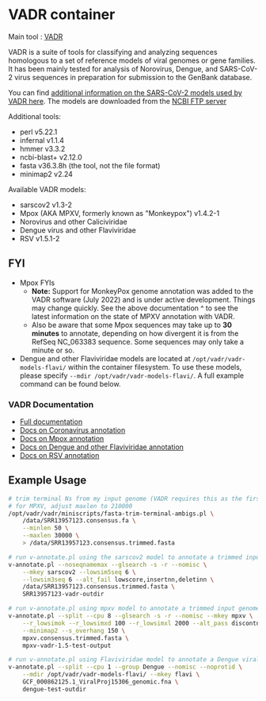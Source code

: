 # VADR container

Main tool : [VADR](https://github.com/ncbi/vadr)

VADR is a suite of tools for classifying and analyzing sequences homologous to a set of reference models of viral genomes or gene families. It has been mainly tested for analysis of Norovirus, Dengue, and SARS-CoV-2 virus sequences in preparation for submission to the GenBank database.

You can find [additional information on the SARS-CoV-2 models used by VADR here](https://github.com/ncbi/vadr/wiki/Coronavirus-annotation#sarscov2models). The models are downloaded from the [NCBI FTP server](https://ftp.ncbi.nlm.nih.gov/pub/nawrocki/vadr-models/sarscov2/)

Additional tools:

- perl v5.22.1
- infernal v1.1.4
- hmmer v3.3.2
- ncbi-blast+ v2.12.0
- fasta v36.3.8h (the tool, not the file format)
- minimap2 v2.24

Available VADR models:

- sarscov2 v1.3-2
- Mpox (AKA MPXV, formerly known as "Monkeypox") v1.4.2-1
- Norovirus and other Caliciviridae
- Dengue virus and other Flaviviridae
- RSV v1.5.1-2

## FYI

- Mpox FYIs
  - **Note:** Support for MonkeyPox genome annotation was added to the VADR software (July 2022) and is under active development. Things may change quickly. See the above documentation ^ to see the latest information on the state of MPXV annotation with VADR.
  - Also be aware that some Mpox sequences may take up to **30 minutes** to annotate, depending on how divergent it is from the RefSeq NC_063383 sequence. Some sequences may only take a minute or so.
- Dengue and other Flaviviridae models are located at `/opt/vadr/vadr-models-flavi/` within the container filesystem. To use these models, please specify `--mdir /opt/vadr/vadr-models-flavi/`. A full example command can be found below.

### VADR Documentation

- [Full documentation](https://github.com/ncbi/vadr#vadr-documentation-)
- [Docs on Coronavirus annotation](https://github.com/ncbi/vadr/wiki/Coronavirus-annotation)
- [Docs on Mpox annotation](https://github.com/ncbi/vadr/wiki/Monkeypox-virus-annotation)
- [Docs on Dengue and other Flaviviridae annotation](https://github.com/ncbi/vadr/wiki/Available-VADR-model-files#dengue-virus-and-other-flaviviridae-refseq-vadr-models)
- [Docs on RSV annotation](https://github.com/ncbi/vadr/wiki/RSV-annotation)

## Example Usage

```bash
# trim terminal Ns from my input genome (VADR requires this as the first step)
# for MPXV, adjust maxlen to 210000
/opt/vadr/vadr/miniscripts/fasta-trim-terminal-ambigs.pl \
    /data/SRR13957123.consensus.fa \
    --minlen 50 \
    --maxlen 30000 \
    > /data/SRR13957123.consensus.trimmed.fasta

# run v-annotate.pl using the sarscov2 model to annotate a trimmed input genome
v-annotate.pl --noseqnamemax --glsearch -s -r --nomisc \
    --mkey sarscov2 --lowsim5seq 6 \
    --lowsim3seq 6 --alt_fail lowscore,insertnn,deletinn \
    /data/SRR13957123.consensus.trimmed.fasta \
    SRR13957123-vadr-outdir

# run v-annotate.pl using mpxv model to annotate a trimmed input genome
v-annotate.pl --split --cpu 8 --glsearch -s -r --nomisc --mkey mpxv \
    --r_lowsimok --r_lowsimxd 100 --r_lowsimxl 2000 --alt_pass discontn,dupregin \
    --minimap2 --s_overhang 150 \
    mpxv.consensus.trimmed.fasta \
    mpxv-vadr-1.5-test-output

# run v-annotate.pl using Flaviviridae model to annotate a Dengue viral genome
v-annotate.pl --split --cpu 1 --group Dengue --nomisc --noprotid \
    --mdir /opt/vadr/vadr-models-flavi/ --mkey flavi \
    GCF_000862125.1_ViralProj15306_genomic.fna \
    dengue-test-outdir
```

